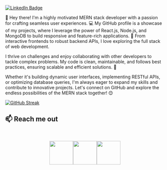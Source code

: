 



[![LinkedIn Badge](https://img.shields.io/badge/LinkedIn-Profile-informational?style=flat&logo=linkedin&logoColor=white&color=0D76A8)](https://www.linkedin.com/in/md-rahat-718172291/)

👋 Hey there! I'm a highly motivated MERN stack developer with a passion for crafting seamless user experiences. 💻 My GitHub profile is a showcase of my projects, where I leverage the power of React.js, Node.js, and MongoDB to build responsive and feature-rich applications. 🚀 From interactive frontends to robust backend APIs, I love exploring the full stack of web development.

I thrive on challenges and enjoy collaborating with other developers to tackle complex problems. My code is clean, maintainable, and follows best practices, ensuring scalable and efficient solutions. 🌟

Whether it's building dynamic user interfaces, implementing RESTful APIs, or optimizing database queries, I'm always eager to expand my skills and contribute to innovative projects. Let's connect on GitHub and explore the endless possibilities of the MERN stack together! 😊


[![GitHub Streak](https://streak-stats.demolab.com?user=rahat-495&theme=dark&hide_border=true&card_width=750&border=00EBD5)](https://git.io/streak-stats)

## :mailbox: Reach me out

<br />

[<p align="center"><img height="75" src="https://github.com/mir-hussain/mir-hussain/blob/main/images/icons/Linkedin.png">](https://www.linkedin.com/in/md-rahat-718172291/)[<img height="75" src="https://github.com/mir-hussain/mir-hussain/blob/main/images/icons/Facebook.png">](https://www.facebook.com/mrk.killar)[<img height="75" src="https://github.com/mir-hussain/mir-hussain/blob/main/images/icons/Twitter.png"> </p>]([https://twitter.com/_mir_hussain](https://x.com/mdRahat495)_)

<br />


